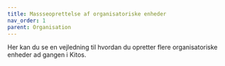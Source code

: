 ```yaml
---
title: Massseoprettelse af organisatoriske enheder
nav_order: 1
parent: Organisation
---
```


Her kan du se en vejledning til hvordan du opretter flere organisatoriske enheder ad gangen i Kitos.

